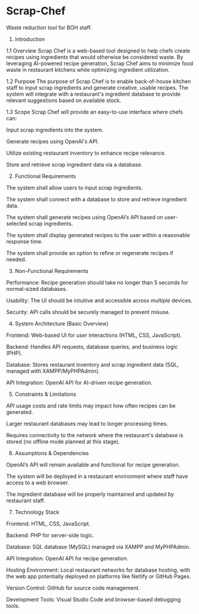 # Scrap-Chef
 Waste reduction tool for BOH staff.

 1. Introduction

1.1 Overview
Scrap Chef is a web-based tool designed to help chefs create recipes using ingredients that would otherwise be considered waste. By leveraging AI-powered recipe generation, Scrap Chef aims to minimize food waste in restaurant kitchens while optimizing ingredient utilization.

1.2 Purpose
The purpose of Scrap Chef is to enable back-of-house kitchen staff to input scrap ingredients and generate creative, usable recipes. The system will integrate with a restaurant's ingredient database to provide relevant suggestions based on available stock.

1.3 Scope
Scrap Chef will provide an easy-to-use interface where chefs can:

Input scrap ingredients into the system.

Generate recipes using OpenAI's API.

Utilize existing restaurant inventory to enhance recipe relevance.

Store and retrieve scrap ingredient data via a database.

2. Functional Requirements

The system shall allow users to input scrap ingredients.

The system shall connect with a database to store and retrieve ingredient data.

The system shall generate recipes using OpenAI’s API based on user-selected scrap ingredients.

The system shall display generated recipes to the user within a reasonable response time.

The system shall provide an option to refine or regenerate recipes if needed.

3. Non-Functional Requirements

Performance: Recipe generation should take no longer than 5 seconds for normal-sized databases.

Usability: The UI should be intuitive and accessible across multiple devices.

Security: API calls should be securely managed to prevent misuse.

4. System Architecture (Basic Overview)

Frontend: Web-based UI for user interactions (HTML, CSS, JavaScript).

Backend: Handles API requests, database queries, and business logic (PHP).

Database: Stores restaurant inventory and scrap ingredient data (SQL, managed with XAMPP/MyPHPAdmin).

API Integration: OpenAI API for AI-driven recipe generation.

5. Constraints & Limitations

API usage costs and rate limits may impact how often recipes can be generated.

Larger restaurant databases may lead to longer processing times.

Requires connectivity to the network where the restaurant's database is stored (no offline mode planned at this stage).

6. Assumptions & Dependencies

OpenAI’s API will remain available and functional for recipe generation.

The system will be deployed in a restaurant environment where staff have access to a web browser.

The ingredient database will be properly maintained and updated by restaurant staff.

7. Technology Stack

Frontend: HTML, CSS, JavaScript.

Backend: PHP for server-side logic.

Database: SQL database (MySQL) managed via XAMPP and MyPHPAdmin.

API Integration: OpenAI API for recipe generation.

Hosting Environment: Local restaurant networks for database hosting, with the web app potentially deployed on platforms like Netlify or GitHub Pages.

Version Control: GitHub for source code management.

Development Tools: Visual Studio Code and browser-based debugging tools.
